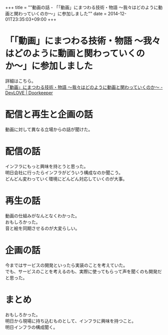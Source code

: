 +++
title = ""動画の話 - 「「動画」にまつわる技術・物語 〜我々はどのように動画と関わっていくのか〜」に参加しました""
date = 2014-12-01T23:35:03+09:00
+++

「「動画」にまつわる技術・物語 〜我々はどのように動画と関わっていくのか〜」に参加しました
====
詳細はこちら。  
[「動画」にまつわる技術・物語 〜我々はどのように動画と関わっていくのか〜 - DevLOVE | Doorkeeper](http://devlove.doorkeeper.jp/events/17326)

配信と再生と企画の話
====
動画に対して異なる立場からの話が聞けた。

配信の話
====
インフラにもっと興味を持とうと思った。  
明日会社に行ったらインフラがどういう構成なのか聞こう。  
どんどん変わっていく環境にどんどん対応していくのが大事。

再生の話
====
動画の仕組みがなんとなくわかった。  
おもしろかった。  
音と絵を同期させるのが大変らしい。

企画の話
====
今まではサービスの開発といったら実装のことを考えていた。  
でも、サービスのことを考えるのも、実際に使ってもらって声を聞くのも開発だと思った。

まとめ
====
おもしろかった。  
明日から現場に持ち込むものとして、インフラに興味を持つこと。  
明日インフラの構成聞く。
